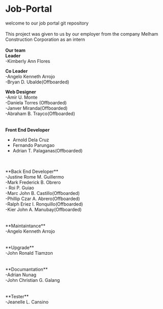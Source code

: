 # Job-Portal

welcome to our job portal git repository
<br><br>
This project was given to us by our employer from the company Melham Construction Corporation as an intern
<br><br>
**Our team**
<br>
**Leader**<br>
-Kimberly Ann Flores 

**Co Leader**<br>
-Angelo Kenneth Arrojo<br>
-Bryan D. Ubalde(Offboarded)<br>

**Web Designer**<br>
-Amir U. Monte <br>
-Daniela Torres (Offboarded)<br>
-Janver Miranda(Offboarded)<br>
-Abraham B. Trayco(Offboarded)<br>
<br>
<br>
**Front End Developer**<br>
- Arnold Dela Cruz<br>
- Fernando Parungao<br>
- Adrian T. Palaganas(Offboarded)<br>
<br>
<br>
**Back End Developer**<br>
-Justine Rome M. Guillermo<br>
-Mark Frederick B. Obrero<br>
- Roi P. Guiao <br>
-Marc John B. Castillo(Offboarded)<br>
-Phillip Czar A. Abrero(Offboarded)<br>
-Ralph Eriez I. Ronquillo(Offboarded)<br>
-Kier John A. Manubay(Offboarded)<br>
<br>
<br>
**Maintaintance**<br>
-Angelo Kenneth Arrojo<br>
<br>
<br>
**Upgrade**<br>
-John Ronald Tiamzon<br>
<br>
<br>
**Documantation**<br>
-Adrian Nunag<br>
-John Christian G. Galang<br>
<br>
<br>
**Tester**<br>
-Jeanelle L. Cansino<br>

<br>
<br>

